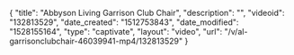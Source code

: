 {
    "title": "Abbyson Living Garrison Club Chair",
    "description": "",
    "videoid": "132813529",
    "date_created": "1512753843",
    "date_modified": "1528155164",
    "type": "captivate",
    "layout": "video",
    "url": "\/v\/al-garrisonclubchair-46039941-mp4\/132813529"
}